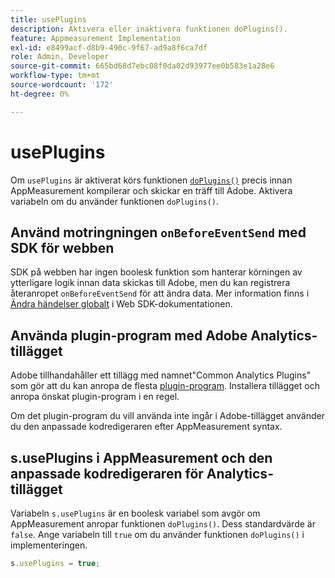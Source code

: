 ```yaml
---
title: usePlugins
description: Aktivera eller inaktivera funktionen doPlugins().
feature: Appmeasurement Implementation
exl-id: e8499acf-d8b9-490c-9f67-ad9a8f6ca7df
role: Admin, Developer
source-git-commit: 665bd68d7ebc08f0da02d93977ee0b583e1a28e6
workflow-type: tm+mt
source-wordcount: '172'
ht-degree: 0%

---
```


# usePlugins

Om `usePlugins` är aktiverat körs funktionen [`doPlugins()`](../functions/doplugins.md) precis innan AppMeasurement kompilerar och skickar en träff till Adobe. Aktivera variabeln om du använder funktionen `doPlugins()`.

## Använd motringningen `onBeforeEventSend` med SDK för webben

SDK på webben har ingen boolesk funktion som hanterar körningen av ytterligare logik innan data skickas till Adobe, men du kan registrera återanropet `onBeforeEventSend` för att ändra data. Mer information finns i [Ändra händelser globalt](https://experienceleague.adobe.com/docs/experience-platform/edge/fundamentals/tracking-events.html#modifying-events-globally) i Web SDK-dokumentationen.

## Använda plugin-program med Adobe Analytics-tillägget

Adobe tillhandahåller ett tillägg med namnet&quot;Common Analytics Plugins&quot; som gör att du kan anropa de flesta [plugin-program](../plugins/impl-plugins.md). Installera tillägget och anropa önskat plugin-program i en regel.

Om det plugin-program du vill använda inte ingår i Adobe-tillägget använder du den anpassade kodredigeraren efter AppMeasurement syntax.

## s.usePlugins i AppMeasurement och den anpassade kodredigeraren för Analytics-tillägget

Variabeln `s.usePlugins` är en boolesk variabel som avgör om AppMeasurement anropar funktionen `doPlugins()`. Dess standardvärde är `false`. Ange variabeln till `true` om du använder funktionen `doPlugins()` i implementeringen.

```js
s.usePlugins = true;
```
